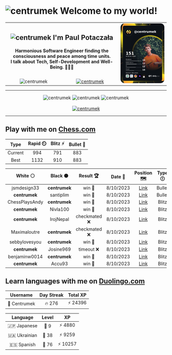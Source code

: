 <h1>
  <img
    src="https://emojis.slackmojis.com/emojis/images/1531849430/4246/blob-sunglasses.gif"
    width="30"
    alt="centrumek"
  />
  Welcome to my world!
</h1>

<table>
  <tbody>
    <tr>
      <td align="center" width="70%" colspan="2">
        <h2>
          <img
            src="https://raw.githubusercontent.com/MartinHeinz/MartinHeinz/master/wave.gif"
            width="30px"
            alt="centrumek"
          />
          I'm Paul Potaczała
        </h2>
        <h4>
          Harmonious Software Engineer finding the consciousness and peace among time units.
          <br/>
          I talk about Tech, Self-Development and Well-Being. 🌿🧘🚀
        </h4>
      </td>
      <td width="30%" rowspan="2">
        <a href="https://app.daily.dev/centrumek">
          <img
            src="./devcard.png"
            alt="centrumek"
          />
        </a>
      </td>
    </tr>
    <tr align="center">
      <td>
        <img
          src="https://komarev.com/ghpvc/?username=centrumek&label=visitors&color=0e75b6&style=flat"
          alt="centrumek"
        >
      </td>
      <td>
        <a href="https://stackoverflow.com/users/14496012/centrumek">
          <img
            src="https://stackoverflow.com/users/flair/14496012.png?theme=dark"
            alt="centrumek"
          >
        </a>
      </td>
    </tr>
  </tbody>
</table>

---
<div align="center">
  <img 
    src="https://github-readme-stats.vercel.app/api?username=centrumek&show_icons=true&count_private=true&theme=dark&hide_border=true&hide=issues,contribs&bg_color=00000000"
    alt="centrumek"
  />
  <img
    src="https://github-readme-stats.vercel.app/api/top-langs/?username=centrumek&layout=compact&hide_border=true&theme=dark&bg_color=00000000&langs_count=6&exclude_repo=air-statistic-app"
    alt="centrumek"
  />
  <img 
    src="https://github-readme-streak-stats.herokuapp.com?user=centrumek&theme=dark&hide_border=true&background=FFFFFF00"
    alt="centrumek"
  />
  <br/>
  <br/>
  <a href="https://www.buymeacoffee.com/centrumek">
    <img
      src="https://cdn.buymeacoffee.com/buttons/v2/default-orange.png"
      height="50"
      width="210"
      alt="centrumek"
    />
  </a>
</div>

---

## Play with me on [Chess.com](https://www.chess.com/member/centrumek)

<div align="center">
<!--START_SECTION:chessStats-->
<!-- Automatically generated with https://github.com/Balastrong/chess-stats-action -->

| Type | Rapid ⏲️ | Blitz ⚡ | Bullet 🔫 |
|:---:|:---:|:---:|:---:|
| Current | 994 | 791 | 883 |
| Best | 1132 | 910 | 883 |

| White ⚪ | Black ⚫ | Result 🏆 | Date 📅 | Position 🗺️ | Type 🕕 |
|:---:|:---:|:---:|:---:|:---:|:---:|
| jsmdesign33 | **centrumek** | win 🥇 | 8/10/2023 | <a href="http://www.ee.unb.ca/cgi-bin/tervo/fen.pl?select=8/7p/2k5/1p3R2/1P6/2KP3n/P4r2/8 w - -">Link</a> | Bullet |
| **centrumek** | santiplim | win 🥇 | 8/10/2023 | <a href="http://www.ee.unb.ca/cgi-bin/tervo/fen.pl?select=8/7p/8/2k5/3p4/5QP1/2p2PKP/8 b - -">Link</a> | Bullet |
| ChessPlaysAndy | **centrumek** | win 🥇 | 8/10/2023 | <a href="http://www.ee.unb.ca/cgi-bin/tervo/fen.pl?select=8/3n3p/5p2/8/6K1/kr5p/2r5/8 w - -">Link</a> | Blitz |
| **centrumek** | Nivla100 | win 🥇 | 8/10/2023 | <a href="http://www.ee.unb.ca/cgi-bin/tervo/fen.pl?select=2R5/5kpp/p4p2/3K4/3B1P2/8/r7/8 b - -">Link</a> | Blitz |
| **centrumek** | IrojNepal | checkmated ❌ | 8/10/2023 | <a href="http://www.ee.unb.ca/cgi-bin/tervo/fen.pl?select=r4k1r/ppp2ppp/4pn2/8/3Pq2N/5KR1/P2Q1P1P/8 w - -">Link</a> | Blitz |
| Maximaloutre | **centrumek** | checkmated ❌ | 8/10/2023 | <a href="http://www.ee.unb.ca/cgi-bin/tervo/fen.pl?select=3Q4/1k1Q4/p3p3/Pp3p2/1P1ppP2/2P1P3/8/2K5 b - -">Link</a> | Blitz |
| sebbylovesyou | **centrumek** | win 🥇 | 8/10/2023 | <a href="http://www.ee.unb.ca/cgi-bin/tervo/fen.pl?select=8/8/8/8/p1p5/2k5/P5r1/2K4q w - -">Link</a> | Blitz |
| **centrumek** | Josine969 | timeout ❌ | 8/10/2023 | <a href="http://www.ee.unb.ca/cgi-bin/tervo/fen.pl?select=8/8/8/8/7K/4k3/8/5rq1 w - -">Link</a> | Blitz |
| benjaminw0014 | **centrumek** | win 🥇 | 8/10/2023 | <a href="http://www.ee.unb.ca/cgi-bin/tervo/fen.pl?select=8/4bp2/b5p1/6k1/p5n1/8/K7/8 w - -">Link</a> | Blitz |
| **centrumek** | Accu93 | win 🥇 | 8/10/2023 | <a href="http://www.ee.unb.ca/cgi-bin/tervo/fen.pl?select=r3kqQ1/ppp4p/1b6/5bp1/8/2P5/PP2P1PP/RN2KB1R w KQq -">Link</a> | Blitz |

<!--END_SECTION:chessStats-->
</div>

## Learn languages with me on [Duolingo.com](https://www.duolingo.com/profile/Centrumek)

<div align="center">
<!--START_SECTION:duolingoStats-->
<!-- Automatically generated with https://github.com/centrumek/duolingo-readme-stats-->

| Username | Day Streak | Total XP |
|:---:|:---:|:---:|
| 👤 Centrumek | 🔥 276 | ⚡ 24396 |

| Language | Level | XP |
|:---:|:---:|:---:|
| 🇯🇵 Japanese | 👑 9 | ⚡ 4880 |
| 🇺🇦 Ukrainian | 👑 38 | ⚡ 9259 |
| 🇪🇸 Spanish | 👑 76 | ⚡ 10257 |

<!--END_SECTION:duolingoStats-->
</div>
<!--
**centrumek/centrumek** is a ✨ _special_ ✨ repository because its `README.md` (this file) appears on your GitHub profile.

Here are some ideas to get you started:

- 🔭 I’m currently working on ...
- 🌱 I’m currently learning ...
- 👯 I’m looking to collaborate on ...
- 🤔 I’m looking for help with ...
- 💬 Ask me about ...
- 📫 How to reach me: ...
- 😄 Pronouns: ...
- ⚡ Fun fact: ...
-->
